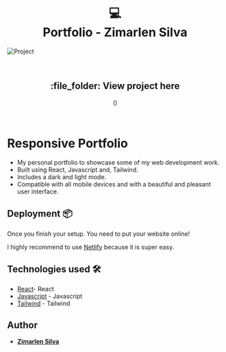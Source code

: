 <h1 align="center">
  💻 <br> Portfolio - Zimarlen Silva
</h1>

![Project]()




<br>
<h2 align="center"> :file_folder: View project here </h2>
<p align="center">() 
</p>
<br>

# Responsive Portfolio

- My personal portfolio to showcase some of my web development work.
- Built using React, Javascript and, Tailwind.
- Includes a dark and light mode.
- Compatible with all mobile devices and with a beautiful and pleasant user interface.

## Deployment 📦

Once you finish your setup. You need to put your website online!

I highly recommend to use [Netlify](https://netlify.com) because it is super easy.

## Technologies used 🛠️

- [React](https://reactjs.org/)- React 
- [Javascript](https://www.javascript.com/) - Javascript
- [Tailwind](https://tailwindui.com/) - Tailwind


## Author

- [**Zimarlen Silva**](https://github.com/ZihSilva/)


